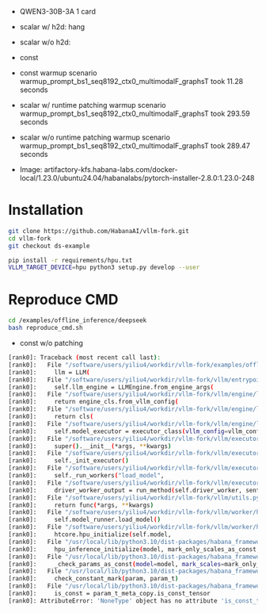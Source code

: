 - QWEN3-30B-3A 1 card
- scalar w/ h2d: hang
- scalar w/o h2d:
- const 


- const
warmup scenario warmup_prompt_bs1_seq8192_ctx0_multimodalF_graphsT took 11.28 seconds
- scalar w/ runtime patching
warmup scenario warmup_prompt_bs1_seq8192_ctx0_multimodalF_graphsT took 293.59 seconds
- scalar w/o runtime patching
warmup scenario warmup_prompt_bs1_seq8192_ctx0_multimodalF_graphsT took 289.47 seconds


- Image: artifactory-kfs.habana-labs.com/docker-local/1.23.0/ubuntu24.04/habanalabs/pytorch-installer-2.8.0:1.23.0-248

# Installation
``` bash
git clone https://github.com/HabanaAI/vllm-fork.git
cd vllm-fork
git checkout ds-example

pip install -r requirements/hpu.txt
VLLM_TARGET_DEVICE=hpu python3 setup.py develop --user
```

# Reproduce CMD
```bash
cd /examples/offline_inference/deepseek
bash reproduce_cmd.sh
```

- const w/o patching
``` bash
[rank0]: Traceback (most recent call last):
[rank0]:   File "/software/users/yiliu4/workdir/vllm-fork/examples/offline_inference/deepseek/deepseek_example.py", line 206, in <module>
[rank0]:     llm = LLM(
[rank0]:   File "/software/users/yiliu4/workdir/vllm-fork/vllm/entrypoints/llm.py", line 244, in __init__
[rank0]:     self.llm_engine = LLMEngine.from_engine_args(
[rank0]:   File "/software/users/yiliu4/workdir/vllm-fork/vllm/engine/llm_engine.py", line 504, in from_engine_args
[rank0]:     return engine_cls.from_vllm_config(
[rank0]:   File "/software/users/yiliu4/workdir/vllm-fork/vllm/engine/llm_engine.py", line 480, in from_vllm_config
[rank0]:     return cls(
[rank0]:   File "/software/users/yiliu4/workdir/vllm-fork/vllm/engine/llm_engine.py", line 274, in __init__
[rank0]:     self.model_executor = executor_class(vllm_config=vllm_config)
[rank0]:   File "/software/users/yiliu4/workdir/vllm-fork/vllm/executor/executor_base.py", line 287, in __init__
[rank0]:     super().__init__(*args, **kwargs)
[rank0]:   File "/software/users/yiliu4/workdir/vllm-fork/vllm/executor/executor_base.py", line 53, in __init__
[rank0]:     self._init_executor()
[rank0]:   File "/software/users/yiliu4/workdir/vllm-fork/vllm/executor/mp_distributed_executor.py", line 126, in _init_executor
[rank0]:     self._run_workers("load_model",
[rank0]:   File "/software/users/yiliu4/workdir/vllm-fork/vllm/executor/mp_distributed_executor.py", line 190, in _run_workers
[rank0]:     driver_worker_output = run_method(self.driver_worker, sent_method,
[rank0]:   File "/software/users/yiliu4/workdir/vllm-fork/vllm/utils.py", line 2784, in run_method
[rank0]:     return func(*args, **kwargs)
[rank0]:   File "/software/users/yiliu4/workdir/vllm-fork/vllm/worker/hpu_worker.py", line 181, in load_model
[rank0]:     self.model_runner.load_model()
[rank0]:   File "/software/users/yiliu4/workdir/vllm-fork/vllm/worker/hpu_model_runner.py", line 1241, in load_model
[rank0]:     htcore.hpu_initialize(self.model,
[rank0]:   File "/usr/local/lib/python3.10/dist-packages/habana_frameworks/torch/core/quantization.py", line 207, in hpu_initialize
[rank0]:     hpu_inference_initialize(model, mark_only_scales_as_const, mark_scales, mark_non_scales, optimizer, args)
[rank0]:   File "/usr/local/lib/python3.10/dist-packages/habana_frameworks/torch/core/quantization.py", line 238, in hpu_inference_initialize
[rank0]:     _check_params_as_const(model=model, mark_scales=mark_only_scales, mark_non_scales=mark_non_scales)
[rank0]:   File "/usr/local/lib/python3.10/dist-packages/habana_frameworks/torch/core/quantization.py", line 140, in _check_params_as_const
[rank0]:     check_constant_mark(param, param_t)
[rank0]:   File "/usr/local/lib/python3.10/dist-packages/habana_frameworks/torch/core/quantization.py", line 132, in check_constant_mark
[rank0]:     is_const = param_t_meta_copy.is_const_tensor
[rank0]: AttributeError: 'NoneType' object has no attribute 'is_const_tensor'
```